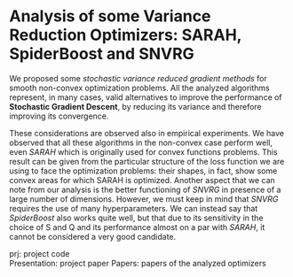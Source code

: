 # Analysis of some Variance Reduction Optimizers: SARAH, SpiderBoost and SNVRG

We proposed some *stochastic variance reduced gradient methods* for smooth non-convex optimization problems. All the analyzed algorithms represent, in many cases, valid alternatives to improve the performance of **Stochastic Gradient Descent**, by reducing its variance and therefore improving its convergence.

These considerations are observed also in empirical experiments. We have observed that all these algorithms in the non-convex case perform well, even *SARAH* which is originally used for convex functions problems. This result can be given from the particular structure of the loss function we are using to face the optimization problems: their shapes, in fact, show some convex areas for which SARAH is optimized. Another aspect that we can note from our analysis is the better functioning of *SNVRG* in presence of a large number of dimensions. However, we must keep in mind that *SNVRG* requires the use of many hyperparameters. We can instead say that *SpiderBoost* also works quite well, but that due to its sensitivity in the choice of S and Q and its performance almost on a par with *SARAH*, it cannot be considered a very good candidate.

prj: project code  
Presentation: project paper
Papers: papers of the analyzed optimizers
